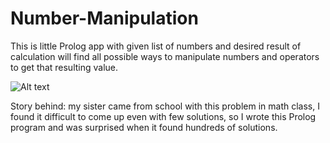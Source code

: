 # Number-Manipulation
This is little Prolog app with given list of numbers and desired result of calculation will find all possible ways to manipulate numbers and operators to get that resulting value.

![Alt text](https://user-images.githubusercontent.com/25420054/46830281-21aeca80-cd6e-11e8-81ec-26d394ecacd1.png "Screenshot")

Story behind: my sister came from school with this problem in math class, I found it difficult to come up even with few solutions, so I wrote this Prolog program and was surprised when it found hundreds of solutions.
